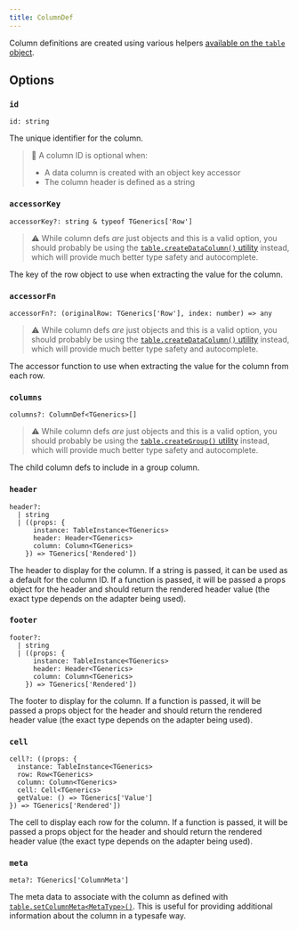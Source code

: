 ```yaml
---
title: ColumnDef
---
```


Column definitions are created using various helpers [available on the `table` object](./Table.md).

## Options

### `id`

```tsx
id: string
```

The unique identifier for the column.

> 🧠 A column ID is optional when:
>
> - A data column is created with an object key accessor
> - The column header is defined as a string

### `accessorKey`

```tsx
accessorKey?: string & typeof TGenerics['Row']
```

> ⚠️ While column defs _are_ just objects and this is a valid option, you should probably be using the [`table.createDataColumn()` utility](../guide/tables.md) instead, which will provide much better type safety and autocomplete.

The key of the row object to use when extracting the value for the column.

### `accessorFn`

```tsx
accessorFn?: (originalRow: TGenerics['Row'], index: number) => any
```

> ⚠️ While column defs _are_ just objects and this is a valid option, you should probably be using the [`table.createDataColumn()` utility](../guide/tables.md) instead, which will provide much better type safety and autocomplete.

The accessor function to use when extracting the value for the column from each row.

### `columns`

```tsx
columns?: ColumnDef<TGenerics>[]
```

> ⚠️ While column defs _are_ just objects and this is a valid option, you should probably be using the [`table.createGroup()` utility](../guide/tables.md) instead, which will provide much better type safety and autocomplete.

The child column defs to include in a group column.

### `header`

```tsx
header?:
  | string
  | ((props: {
      instance: TableInstance<TGenerics>
      header: Header<TGenerics>
      column: Column<TGenerics>
    }) => TGenerics['Rendered'])
```

The header to display for the column. If a string is passed, it can be used as a default for the column ID. If a function is passed, it will be passed a props object for the header and should return the rendered header value (the exact type depends on the adapter being used).

### `footer`

```tsx
footer?:
  | string
  | ((props: {
      instance: TableInstance<TGenerics>
      header: Header<TGenerics>
      column: Column<TGenerics>
    }) => TGenerics['Rendered'])
```

The footer to display for the column. If a function is passed, it will be passed a props object for the header and should return the rendered header value (the exact type depends on the adapter being used).

### `cell`

```tsx
cell?: ((props: {
  instance: TableInstance<TGenerics>
  row: Row<TGenerics>
  column: Column<TGenerics>
  cell: Cell<TGenerics>
  getValue: () => TGenerics['Value']
}) => TGenerics['Rendered'])
```

The cell to display each row for the column. If a function is passed, it will be passed a props object for the header and should return the rendered header value (the exact type depends on the adapter being used).

### `meta`

```tsx
meta?: TGenerics['ColumnMeta']
```

The meta data to associate with the column as defined with [`table.setColumnMeta<MetaType>()`](../guide/tables.md#setcolumnmeta). This is useful for providing additional information about the column in a typesafe way.
